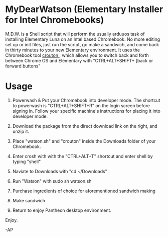 MyDearWatson (Elementary Installer for Intel Chromebooks)
============

M.D.W. is a Shell script that will perform the usually arduuos task of installing Elementary Luna on an Intel based Chromebook. No more editing set up or init files, just run the script, go make a sandwich, and come back in thirty minutes to your new Elementary environment. It uses the Chromebook tool <a href="https://github.com/dnschneid/crouton"> crouton <a>, which allows you to switch back and forth between Chrome OS and Elementary with "CTRL+ALT+SHIFT+ [back or forward buttons"

Usage
============

1. Powerwash & Put your Chromebook into developer mode. The shortcut to powerwash is "CTRL+ALT+SHIFT+R" on the login screen before signing in. Follow your specific machine's instructions for placing it into developer mode.

2. Download the package from the direct download link on the right, and unzip it.
3. Place "watson.sh" and "crouton" inside the Downloads folder of your Chromebook.
4. Enter crosh with with the "CTRL+ALT+T" shortcut and enter shell by typing "shell"
5. Naviate to Downloads with "cd ~/Downloads"
6. Run "Watson" with sudo sh watson.sh
7. Purchase ingredients of choice for aforementioned sandwich making
8. Make sandwich
9. Return to enjoy Pantheon desktop environment.

Enjoy. 


-AP
 



